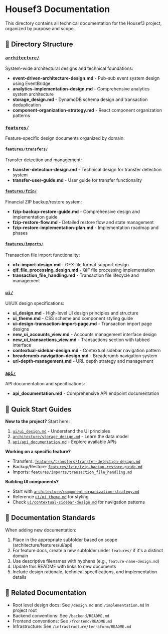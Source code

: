 # Housef3 Documentation

This directory contains all technical documentation for the Housef3 project, organized by purpose and scope.

## 📁 Directory Structure

### [`architecture/`](./architecture/)
System-wide architectural designs and technical foundations:
- **event-driven-architecture-design.md** - Pub-sub event system design using EventBridge
- **analytics-implementation-design.md** - Comprehensive analytics system architecture
- **storage_design.md** - DynamoDB schema design and transaction deduplication
- **component-organization-strategy.md** - React component organization patterns

### [`features/`](./features/)
Feature-specific design documents organized by domain:

#### [`features/transfers/`](./features/transfers/)
Transfer detection and management:
- **transfer-detection-design.md** - Technical design for transfer detection system
- **transfer-user-guide.md** - User guide for transfer functionality

#### [`features/fzip/`](./features/fzip/)
Financial ZIP backup/restore system:
- **fzip-backup-restore-guide.md** - Comprehensive design and implementation guide
- **fzip-restore-flow.md** - Detailed restore flow and state management
- **fzip-restore-implementation-plan.md** - Implementation roadmap and phases

#### [`features/imports/`](./features/imports/)
Transaction file import functionality:
- **ofx-import-design.md** - OFX file format support design
- **qif_file_processing_design.md** - QIF file processing implementation
- **transaction_file_handling.md** - Transaction file lifecycle and management

### [`ui/`](./ui/)
UI/UX design specifications:
- **ui_design.md** - High-level UI design principles and structure
- **ui_theme.md** - CSS scheme and component styling guide
- **ui-design-transaction-import-page.md** - Transaction import page designs
- **new_ui_accounts_view.md** - Accounts management interface design
- **new_ui_transactions_view.md** - Transactions section with tabbed interface
- **contextual-sidebar-design.md** - Contextual sidebar navigation pattern
- **breadcrumb-navigation-design.md** - Breadcrumb navigation system
- **url-depth-management.md** - URL depth strategy and management

### [`api/`](./api/)
API documentation and specifications:
- **api_documentation.md** - Comprehensive API endpoint documentation

## 🚀 Quick Start Guides

**New to the project?** Start here:
1. [`ui/ui_design.md`](./ui/ui_design.md) - Understand the UI principles
2. [`architecture/storage_design.md`](./architecture/storage_design.md) - Learn the data model
3. [`api/api_documentation.md`](./api/api_documentation.md) - Explore available APIs

**Working on a specific feature?**
- Transfers: [`features/transfers/transfer-detection-design.md`](./features/transfers/transfer-detection-design.md)
- Backup/Restore: [`features/fzip/fzip-backup-restore-guide.md`](./features/fzip/fzip-backup-restore-guide.md)
- Imports: [`features/imports/transaction_file_handling.md`](./features/imports/transaction_file_handling.md)

**Building UI components?**
- Start with [`architecture/component-organization-strategy.md`](./architecture/component-organization-strategy.md)
- Reference [`ui/ui_theme.md`](./ui/ui_theme.md) for styling
- Check [`ui/contextual-sidebar-design.md`](./ui/contextual-sidebar-design.md) for navigation patterns

## 📝 Documentation Standards

When adding new documentation:
1. Place in the appropriate subfolder based on scope (architecture/features/ui/api)
2. For feature docs, create a new subfolder under `features/` if it's a distinct domain
3. Use descriptive filenames with hyphens (e.g., `feature-name-design.md`)
4. Update this README with links to new documents
5. Include design rationale, technical specifications, and implementation details

## 🔗 Related Documentation

- Root level design docs: See `/design.md` and `/implementation.md` in project root
- Backend conventions: See `/backend/README.md`
- Frontend conventions: See `/frontend/README.md`
- Infrastructure: See `/infrastructure/terraform/README.md`


